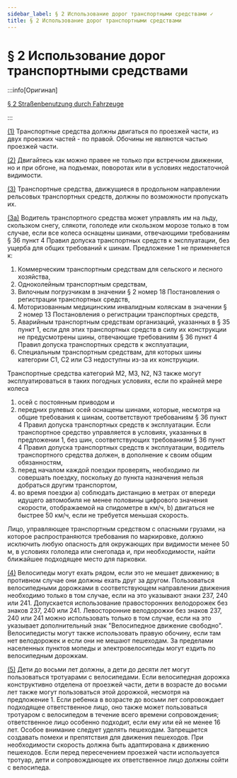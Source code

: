 ```yaml
---
sidebar_label: § 2 Использование дорог транспортными средствами ✓
title: § 2 Использование дорог транспортными средствами
---
```


# § 2 Использование дорог транспортными средствами <VerifiedTranslationIcon />

:::info[Оригинал]

[§ 2 Straßenbenutzung durch Fahrzeuge](https://www.gesetze-im-internet.de/stvo_2013/__2.html)

:::

<span id="1">[(1)](#1)</span> Транспортные средства должны двигаться по проезжей части, из двух проезжих частей - по правой. Обочины не являются частью проезжей части.

<span id="2">[(2)](#2)</span> Двигайтесь как можно правее не только при встречном движении, но и при обгоне, на подъемах, поворотах или в условиях недостаточной видимости.

<span id="3">[(3)](#3)</span> Транспортные средства, движущиеся в продольном направлении рельсовых транспортных средств, должны по возможности пропускать их.

<span id="3a">[(3a)](#3a)</span> Водитель транспортного средства может управлять им на льду, скользком снегу, слякоти, гололеде или скользком морозе только в том случае, если все колеса оснащены шинами, отвечающими требованиям § 36 пункт 4 Правил допуска транспортных средств к эксплуатации, без ущерба для общих требований к шинам. Предложение 1 не применяется к:
1. Коммерческим транспортным средствам для сельского и лесного хозяйства,
2. Одноколейным транспортным средствам,
3. Вилочным погрузчикам в значении § 2 номер 18 Постановления о регистрации транспортных средств,
4. Моторизованным медицинским инвалидным коляскам в значении § 2 номер 13 Постановления о регистрации транспортных средств,
5. Аварийным транспортным средствам организаций, указанных в § 35 пункт 1, если для этих транспортных средств в силу их конструкции не предусмотрены шины, отвечающие требованиям § 36 пункт 4 Правил допуска транспортных средств к эксплуатации,
6. Специальным транспортным средствам, для которых шины категории C1, C2 или C3 недоступны из-за их конструкции.

Транспортные средства категорий M2, M3, N2, N3 также могут эксплуатироваться в таких погодных условиях, если по крайней мере колеса
1. осей с постоянным приводом и
2. передних рулевых осей
оснащены шинами, которые, несмотря на общие требования к шинам, соответствуют требованиям § 36 пункт 4 Правил допуска транспортных средств к эксплуатации. Если транспортное средство управляется в условиях, указанных в предложении 1, без шин, соответствующих требованиям § 36 пункт 4 Правил допуска транспортных средств к эксплуатации, водитель транспортного средства должен, в дополнение к своим общим обязанностям,
1. перед началом каждой поездки проверять, необходимо ли совершать поездку, поскольку до пункта назначения нельзя добраться другим транспортом,
2. во время поездки
    a) соблюдать дистанцию в метрах от впереди идущего автомобиля не менее половины цифрового значения скорости, отображаемой на спидометре в км/ч,
    b) двигаться не быстрее 50 км/ч, если не требуется меньшая скорость.

Лицо, управляющее транспортным средством с опасными грузами, на которое распространяются требования по маркировке, должно исключить любую опасность для окружающих при видимости менее 50 м, в условиях гололеда или снегопада и, при необходимости, найти ближайшее подходящее место для парковки.

<span id="4">[(4)](#4)</span> Велосипеды могут ехать рядом, если это не мешает движению; в противном случае они должны ехать друг за другом. Пользоваться велосипедными дорожками в соответствующем направлении движения необходимо только в том случае, если на это указывают знаки 237, 240 или 241. Допускается использование правосторонних велодорожек без знаков 237, 240 или 241. Левосторонние велодорожки без знаков 237, 240 или 241 можно использовать только в том случае, если на это указывает дополнительный знак "Велосипедное движение свободно". Велосипедисты могут также использовать правую обочину, если там нет велодорожек и если они не мешают пешеходам. За пределами населенных пунктов мопеды и электровелосипеды могут ездить по велосипедным дорожкам.

<span id="5">[(5)](#5)</span> Дети до восьми лет должны, а дети до десяти лет могут пользоваться тротуарами с велосипедами. Если велосипедная дорожка конструктивно отделена от проезжей части, дети в возрасте до восьми лет также могут пользоваться этой дорожкой, несмотря на предложение 1. Если ребенка в возрасте до восьми лет сопровождает подходящее ответственное лицо, оно также может пользоваться тротуаром с велосипедом в течение всего времени сопровождения; ответственное лицо особенно подходит, если ему или ей не менее 16 лет. Особое внимание следует уделять пешеходам. Запрещается создавать помехи и препятствия для движения пешеходов. При необходимости скорость должна быть адаптирована к движению пешеходов. Если перед пересечением проезжей части используется тротуар, дети и сопровождающее их ответственное лицо должны сойти с велосипеда.
